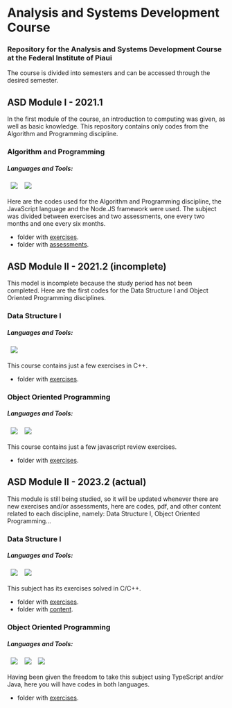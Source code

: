# Analysis and Systems Development Course
### Repository for the Analysis and Systems Development Course at the Federal Institute of Piaui
The course is divided into semesters and can be accessed through the desired semester.

## ASD Module I - 2021.1

In the first module of the course, an introduction to computing was given, as well as basic knowledge. This repository contains only codes from the Algorithm and Programming discipline.

### Algorithm and Programming

##### Languages and Tools:
<picture>
  <source media="(prefers-color-scheme: dark)" srcset="https://img.shields.io/badge/-JavaScript-0D1117?style=for-the-badge&logo=javascript&logoColor=E9D44D&labelColor=181e26&textColor=0D1117">&nbsp;
  <img src="https://img.shields.io/badge/-JavaScript-white?style=for-the-badge&logo=javascript&logoColor=E9D44D&labelColor=f0f0f0&textColor=0D1117">&nbsp;
</picture>

<picture>
  <source media="(prefers-color-scheme: dark)" srcset="https://img.shields.io/badge/-Node%20js-0D1117?style=for-the-badge&logo=nodedotjs&logoColor=339933&labelColor=181e26&textColor=0D1117">&nbsp;
  <img src="https://img.shields.io/badge/-Node%20js-white?style=for-the-badge&logo=nodedotjs&logoColor=339933&labelColor=f0f0f0&textColor=0D1117">&nbsp;
</picture>

<br>
<br>
Here are the codes used for the Algorithm and Programming discipline, the JavaScript language and the Node.JS framework were used.
The subject was divided between exercises and two assessments, one every two months and one every six months.

  * folder with [exercises](https://github.com/rsmwall/ifpi-ads-course/tree/main/ads-2021.1/algoritmos/listas).
  * folder with [assessments](https://github.com/rsmwall/ifpi-ads-course/tree/main/ads-2021.1/algoritmos/avaliacoes).

## ASD Module II - 2021.2 (incomplete)

This model is incomplete because the study period has not been completed. Here are the first codes for the Data Structure I and Object Oriented Programming disciplines.

### Data Structure I

##### Languages and Tools:

<picture>
  <source media="(prefers-color-scheme: dark)" srcset="https://img.shields.io/badge/-C%2B%2B-0D1117?style=for-the-badge&logo=c%2B%2B&logoColor=00599C&labelColor=181e26&textColor=0D1117">&nbsp;
  <img src="https://img.shields.io/badge/-C%2B%2B-white?style=for-the-badge&logo=c%2B%2B&logoColor=00599C&labelColor=f0f0f0&textColor=0D1117">&nbsp;
</picture>

<br>
<br>
This course contains just a few exercises in C++.

  * folder with [exercises](https://github.com/rsmwall/ifpi-ads-course/tree/main/ads-2021.2/estrutura-dados-l/listas).

### Object Oriented Programming

##### Languages and Tools:

<picture>
  <source media="(prefers-color-scheme: dark)" srcset="https://img.shields.io/badge/-JavaScript-0D1117?style=for-the-badge&logo=javascript&logoColor=E9D44D&labelColor=181e26&textColor=0D1117">&nbsp;
  <img src="https://img.shields.io/badge/-JavaScript-white?style=for-the-badge&logo=javascript&logoColor=E9D44D&labelColor=f0f0f0&textColor=0D1117">&nbsp;
</picture>

<picture>
  <source media="(prefers-color-scheme: dark)" srcset="https://img.shields.io/badge/-Node%20js-0D1117?style=for-the-badge&logo=nodedotjs&logoColor=339933&labelColor=181e26&textColor=0D1117">&nbsp;
  <img src="https://img.shields.io/badge/-Node%20js-white?style=for-the-badge&logo=nodedotjs&logoColor=339933&labelColor=f0f0f0&textColor=0D1117">&nbsp;
</picture>

<br>
<br>
This course contains just a few javascript review exercises.

  * folder with [exercises](https://github.com/rsmwall/ifpi-ads-course/tree/main/ads-2021.2/programacao-orientada-objetos/listas/lista-revisao-js).

## ASD Module II - 2023.2 (actual)

This module is still being studied, so it will be updated whenever there are new exercises and/or assessments, here are codes, pdf, and other content related to each discipline, namely: Data Structure I, Object Oriented Programming...

### Data Structure I

##### Languages and Tools:

<picture>
  <source media="(prefers-color-scheme: dark)" srcset="https://img.shields.io/badge/-C-0D1117?style=for-the-badge&logo=c&logoColor=00599C&labelColor=181e26&textColor=0D1117">&nbsp;
  <img src="https://img.shields.io/badge/-C-white?style=for-the-badge&logo=c&logoColor=00599C&labelColor=f0f0f0&textColor=0D1117">&nbsp;
</picture>

<picture>
  <source media="(prefers-color-scheme: dark)" srcset="https://img.shields.io/badge/-C%2B%2B-0D1117?style=for-the-badge&logo=c%2B%2B&logoColor=00599C&labelColor=181e26&textColor=0D1117">&nbsp;
  <img src="https://img.shields.io/badge/-C%2B%2B-white?style=for-the-badge&logo=c%2B%2B&logoColor=00599C&labelColor=f0f0f0&textColor=0D1117">&nbsp;
</picture>

<br>
<br>
This subject has its exercises solved in C/C++.

  * folder with [exercises](https://github.com/rsmwall/ifpi-ads-course/tree/main/ads-2023.2/estrutura-dados-i/listas).
  * folder with [content](https://github.com/rsmwall/ifpi-ads-course/tree/main/ads-2023.2/estrutura-dados-i/conteudo).

### Object Oriented Programming

##### Languages and Tools:

<picture>
  <source media="(prefers-color-scheme: dark)" srcset="https://img.shields.io/badge/-TypeScript-0D1117?style=for-the-badge&logo=typescript&logoColor=2F74C0&labelColor=181e26&textColor=0D1117">&nbsp;
  <img src="https://img.shields.io/badge/-TypeScript-white?style=for-the-badge&logo=typescript&logoColor=2F74C0&labelColor=f0f0f0&textColor=0D1117">&nbsp;
</picture>

<picture>
  <source media="(prefers-color-scheme: dark)" srcset="https://img.shields.io/badge/-Java-0D1117?style=for-the-badge&logo=openjdk&logoColor=E51F24&labelColor=181e26&textColor=0D1117">&nbsp;
  <img src="https://img.shields.io/badge/-Java-white?style=for-the-badge&logo=openjdk&logoColor=E51F24&labelColor=f0f0f0&textColor=0D1117">&nbsp;
</picture>

<picture>
  <source media="(prefers-color-scheme: dark)" srcset="https://img.shields.io/badge/-Node%20js-0D1117?style=for-the-badge&logo=nodedotjs&logoColor=339933&labelColor=181e26&textColor=0D1117">&nbsp;
  <img src="https://img.shields.io/badge/-Node%20js-white?style=for-the-badge&logo=nodedotjs&logoColor=339933&labelColor=f0f0f0&textColor=0D1117">&nbsp;
</picture>

<br>
<br>
Having been given the freedom to take this subject using TypeScript and/or Java, here you will have codes in both languages.

  * folder with [exercises](https://github.com/rsmwall/ifpi-ads-course/tree/main/ads-2023.2/programacao-orientada-objetos/listas).
